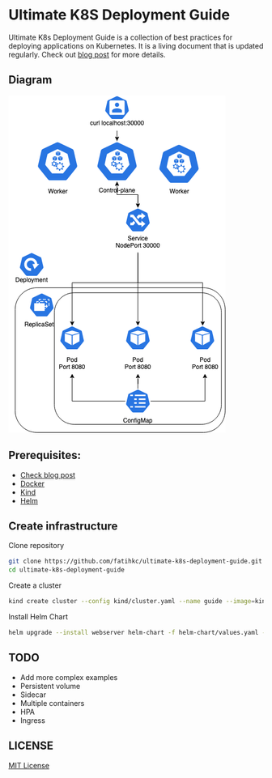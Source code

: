 # Ultimate K8S Deployment Guide

Ultimate K8s Deployment Guide is a collection of best practices for deploying applications on Kubernetes. It is a living document that is updated regularly. Check out [blog post](https://www.fatihkoc.net/posts/helm-deployment-guide/) for more details.

## Diagram

![Diagram](images/diagram.png)

## Prerequisites:

 - [Check blog post](https://www.fatihkoc.net/posts/helm-deployment-guide)
 - [Docker](https://docs.docker.com/engine/install/ubuntu/)
 - [Kind](https://kind.sigs.k8s.io/docs/user/quick-start/#installation)
 - [Helm](https://helm.sh/docs/intro/install/)

## Create infrastructure

Clone repository

```bash
git clone https://github.com/fatihkc/ultimate-k8s-deployment-guide.git
cd ultimate-k8s-deployment-guide
```

Create a cluster

```bash
kind create cluster --config kind/cluster.yaml --name guide --image=kindest/node:v1.23.6
```

Install Helm Chart

```bash
helm upgrade --install webserver helm-chart -f helm-chart/values.yaml -n $NAMESPACE
```

## TODO

- Add more complex examples
- Persistent volume
- Sidecar
- Multiple containers
- HPA
- Ingress

## LICENSE

[MIT License](https://choosealicense.com/licenses/mit/)